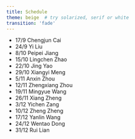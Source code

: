 ```yaml
---
title: Schedule
theme: beige  # try solarized, serif or white
transition: 'fade'
---
```


<div>

- 17/9 Chengjun Cai
- 24/9 Yi Liu
- 8/10 Peipei Jiang
- 15/10 Lingchen Zhao
- 22/10 Jing Yao
- 29/10 Xiangyi Meng
- 5/11 Anxin Zhou
- 12/11 Zhengxiang Zhou
- 19/11 Mingyue Wang
- 26/11 Xiang Zheng
- 3/12 Yichen Zang
- 10/12 Zheng Zheng
- 17/12 Yanlin Wang
- 24/12 Wentao Dong
- 31/12 Rui Lian

</div>
<!-- .element: style="font-size:70%;" -->